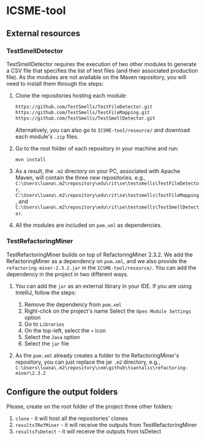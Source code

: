 # ICSME-tool

## External resources

### TestSmellDetector

TestSmellDetector requires the execution of two other modules to generate a CSV file that specifies the list of test files (and their associated production file). As the modules are not available on the Maven repository, you will need to install them through the steps:

1. Clone the repositories hosting each module:
   
   ```cmd
   https://github.com/TestSmells/TestFileDetector.git
   https://github.com/TestSmells/TestFileMapping.git
   https://github.com/TestSmells/TestSmellDetector.git
   ```

   Alternatively, you can also go to `ICSME-tool/resource/` and download each module's `.zip` files.
   
3. Go to the root folder of each repository in your machine and run:

   ```cmd
   mvn install
   ```
4. As a result, the `.m2` directory on your PC, associated with Apache Maven, will contain the three new repositories. e.g., `C:\Users\luana\.m2\repository\edu\rit\se\testsmells\TestFileDetector`, `C:\Users\luana\.m2\repository\edu\rit\se\testsmells\TestFileMapping`, and `C:\Users\luana\.m2\repository\edu\rit\se\testsmells\TestSmellDetector`.

5. All the modules are included on `pom.xml` as dependencies.

### TestRefactoringMiner

TestRefactoringMiner builds on top of RefactoringMiner 2.3.2. We add the RefactoringMiner as a dependency on `pom.xml`, and we also provide the `refactoring-miner-2.3.2.jar` in the `ICSME-tool/resource/`. You can add the dependency in the project in two different ways.

1. You can add the `jar` as an external library in your IDE. If you are using IntelliJ, follow the steps:
  
   1. Remove the dependency from `pom.xml`
   2. Right-click on the project's name
   Select the `Open Module Settings` option
   3. Go to `Libraries`
   4. On the top-left, select the `+` icon
   5. Select the `Java` option
   6. Select the `jar` file
      
2. As the `pom.xml` already creates a folder to the RefactoringMiner's repository, you can just replace the jar `.m2` directory, e.g., `C:\Users\luana\.m2\repository\com\github\tsantalis\refactoring-miner\2.3.2`

## Configure the output folders

Please, create on the root folder of the project three other folders:
1. `clone` - it will host all the repositories' clones
2. `resultsTRefMiner` - it will receive the outputs from TestRefactoringMiner
3. `resultsTsDetect` - it will receive the outputs from tsDetect

